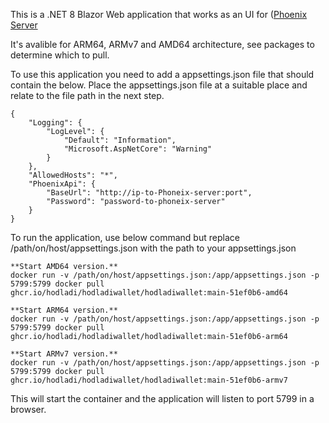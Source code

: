 This is a .NET 8 Blazor Web application that works as an UI for ([Phoenix Server](https://phoenix.acinq.co/server)

It's avalible for ARM64, ARMv7 and AMD64 architecture, see packages to determine which to pull.

To use this application you need to add a appsettings.json file that should contain the below.
Place the appsettings.json file at a suitable place and relate to the file path in the next step.
```
{
    "Logging": {
        "LogLevel": {
            "Default": "Information",
            "Microsoft.AspNetCore": "Warning"
        }
    },
    "AllowedHosts": "*",
    "PhoenixApi": {
        "BaseUrl": "http://ip-to-Phoneix-server:port",
        "Password": "password-to-phoneix-server"
    }
}
```
To run the application, use below command but replace /path/on/host/appsettings.json with the path to your appsettings.json
```
**Start AMD64 version.**
docker run -v /path/on/host/appsettings.json:/app/appsettings.json -p 5799:5799 docker pull ghcr.io/hodladi/hodladiwallet/hodladiwallet:main-51ef0b6-amd64

**Start ARM64 version.**
docker run -v /path/on/host/appsettings.json:/app/appsettings.json -p 5799:5799 docker pull ghcr.io/hodladi/hodladiwallet/hodladiwallet:main-51ef0b6-arm64

**Start ARMv7 version.**
docker run -v /path/on/host/appsettings.json:/app/appsettings.json -p 5799:5799 docker pull ghcr.io/hodladi/hodladiwallet/hodladiwallet:main-51ef0b6-armv7
```
This will start the container and the application will listen to port 5799 in a browser.
